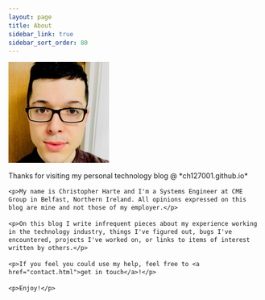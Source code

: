 ```yaml
---
layout: page
title: About
sidebar_link: true
sidebar_sort_order: 80
---
```



<div class="left-col">
    <img src="uploads/0.jpeg">
</div>

<div class="right-col">
    <p>Thanks for visiting my personal technology blog @ *ch127001.github.io*</p>

    <p>My name is Christopher Harte and I'm a Systems Engineer at CME Group in Belfast, Northern Ireland. All opinions expressed on this blog are mine and not those of my employer.</p>

    <p>On this blog I write infrequent pieces about my experience working in the technology industry, things I've figured out, bugs I've encountered, projects I've worked on, or links to items of interest written by others.</p>

    <p>If you feel you could use my help, feel free to <a href="contact.html">get in touch</a>!</p>

    <p>Enjoy!</p>
</div>
